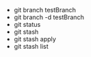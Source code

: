 - git branch testBranch
- git branch -d testBranch
- git status
- git stash
- git stash apply
- git stash list